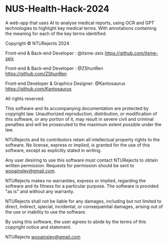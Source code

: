 # NUS-Health-Hack-2024
A web-app that uses AI to analyse medical reports, using OCR and GPT technologies to highlight key medical terms. With annotations containing the meaning for each of the key terms identified.

Copyright © NTURejects 2024

Front-end & Back-end Developer : @itsme-zeix https://github.com/itsme-zeix

Front-end & Back-end Developer : @ZShunRen https://github.com/ZShunRen

Front-end Developer & Graphics Designer: @Kantosaurus https://github.com/Kantosaurus

All rights reserved.

This software and its accompanying documentation are protected by copyright law. Unauthorized reproduction, distribution, or modification of this software, or any portion of it, may result in severe civil and criminal penalties and will be prosecuted to the maximum extent possible under the law.

NTURejects and its contributors retain all intellectual property rights to the software. No license, express or implied, is granted for the use of this software, except as explicitly stated in writing.

Any user desiring to use this software must contact NTURejects to obtain written permission. Requests for permission should be sent to wooainsley@gmail.com.

NTURejects makes no warranties, express or implied, regarding the software and its fitness for a particular purpose. The software is provided "as is" and without any warranty.

NTURejects shall not be liable for any damages, including but not limited to direct, indirect, special, incidental, or consequential damages, arising out of the use or inability to use the software.

By using this software, the user agrees to abide by the terms of this copyright notice and statement.

NTURejects
wooainsley@gmail.com
